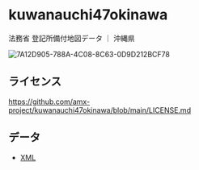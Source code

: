 # kuwanauchi47okinawa
法務省 登記所備付地図データ ｜ 沖縄県

![7A12D905-788A-4C08-8C63-0D9D212BCF78](https://user-images.githubusercontent.com/416977/214225195-ce28d8b0-02d3-4db9-8400-170a74718302.png)

## ライセンス
https://github.com/amx-project/kuwanauchi47okinawa/blob/main/LICENSE.md

## データ
* [XML](https://github.com/amx-project/kuwanauchi47okinawa/tree/main/xml)
